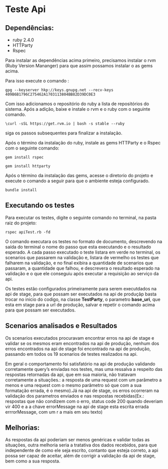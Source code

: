 # Teste Api

## Dependências:

* ruby 2.4.0
* HTTParty
* Rspec


Para instalar as dependências acima primeiro, precisamos instalar o rvm (Ruby Version Mananger) para que assim possamos instalar o as gems acima.

Para isso execute o comando :

`gpg --keyserver hkp://keys.gnupg.net --recv-keys 409B6B1796C275462A1703113804BB82D39DC0E3`

Com isso adicionamos o repositório do ruby a lista de repositórios do sistema. Após a adição, baixe e instale o rvm e o ruby com o seguinte comando.

`\curl -sSL https://get.rvm.io | bash -s stable --ruby`

siga os passos subsequentes para finalizar a instalação.

Após o término da instalação do ruby, instale as gems HTTParty e o Rspec com o seguinte comando:

`gem install rspec`

`gem install httparty`

Após o término da instalação das gems, acesse o diretorio do projeto e execute o comando a seguir para que o ambiente esteja configurado.

`bundle install`

## Executando os testes

Para executar os testes, digite o seguinte comando no terminal, na pasta raiz do projeto:

`rspec apiTest.rb -fd`

O comando executara os testes no formato de documento, descrevendo na saída do terminal o nome do passo que esta executando e o resultado esperado. A cada passo executado o teste listara em verde no terminal, os scenarios que passarem na validação e, listara de vermelho os testes que falharem na validação, e no final exibira a quantidade de scenarios que passaram, a quantidade que falhou, e descrevera o resultado esperado na validação e o que ele conseguiu após executar a requisição ao serviço da api.

Os testes estão configurados primeiramente para serem executdados na api de stage, para que possam ser executados na api de produçãp basta trocar no inicio do codigo, na classe **TestParty**, o parametro **base_uri**, que esta em stage para a url de produção, salvar e repetir o comando acima para que possam ser executados.


## Scenarios analisados e Resultados

Os scenarios executados procuravam encontrar erros na api de stage e validar se os mesmos eram encontrados na api de produção, nenhum dos erros encontrados na api de stage foi encontrado na api de produção, passando em todos os 19 scenarios de testes realizados na api.

Em geral o comportamento foi satisfatório na api de produção validando corretamente query’s enviadas nos testes, mas uma ressalva a respeito das respostas retornadas da api, que em sua maioria, não tratavam corretamente a situações.: a resposta de uma request com um parâmetro a menos e uma request com o mesmo parâmetro só que com a sua formatação errada, é o mesmo).Já na api de stage, os erros ocorreram na validação dos parametros enviados e nas respostas recebidas(Ex.: respostas que não condizem com o erro, status code 200 quando deveriam vir 400 e a a chave errorMessage na api de stage esta escrita errada errrorMessage, com um r a mais em seu texto)


## Melhorias:

As respostas da api poderiam ser menos genéricas e validar todas as situações, outra melhoria seria a tratativa dos dados recebidos, para que independente de como ele seja escrito, contanto que esteja correto, a api possa ser capaz de aceitar, além de corrigir a validação da api de stage, bem como a sua resposta.